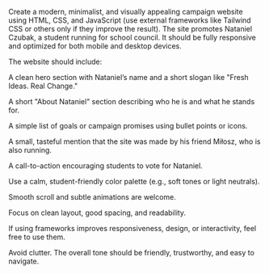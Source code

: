Create a modern, minimalist, and visually appealing campaign website using HTML, CSS, and JavaScript (use external frameworks like Tailwind CSS or others only if they improve the result). The site promotes Nataniel Czubak, a student running for school council. It should be fully responsive and optimized for both mobile and desktop devices.

The website should include:

A clean hero section with Nataniel’s name and a short slogan like "Fresh Ideas. Real Change."

A short "About Nataniel" section describing who he is and what he stands for.

A simple list of goals or campaign promises using bullet points or icons.

A small, tasteful mention that the site was made by his friend Miłosz, who is also running.

A call-to-action encouraging students to vote for Nataniel.

Use a calm, student-friendly color palette (e.g., soft tones or light neutrals).

Smooth scroll and subtle animations are welcome.

Focus on clean layout, good spacing, and readability.

If using frameworks improves responsiveness, design, or interactivity, feel free to use them.

Avoid clutter. The overall tone should be friendly, trustworthy, and easy to navigate.